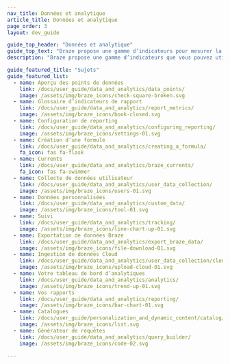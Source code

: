 ```yaml
---
nav_title: Données et analytique
article_title: Données et analytique
page_order: 3
layout: dev_guide

guide_top_header: "Données et analytique"
guide_top_text: "Braze propose une gamme d’indicateurs pour mesurer la performance de vos campagnes. Nous proposons également plusieurs fonctionnalités de reporting et de suivi pour vous garantir que vous obtenez les données chiffrées dont vous avez besoin.<br><br>Vous pouvez également exploiter les données Braze pour intensifier les efforts BI et d’analyse sur d’autres excellentes plateformes de reporting, à l’aide de <a href='/docs/user_guide/data_and_analytics/braze_currents/'>Currents</a>, outil d’exportation de diffusion de données de Braze, permettant à votre équipe d’agir sur une grande quantité de données client granulaires."
description: "Braze propose une gamme d’indicateurs que vous pouvez utiliser lorsque vous évaluez la réussite de vos campagnes. Nous proposons également plusieurs fonctionnalités de rapport et de suivi pour vous garantir que vous obtenez les données chiffrées dont vous avez besoin. » "

guide_featured_title: "Sujets"
guide_featured_list:
  - name: Aperçu des points de données
    link: /docs/user_guide/data_and_analytics/data_points/
    image: /assets/img/braze_icons/check-square-broken.svg
  - name: Glossaire d’indicateurs de rapport
    link: /docs/user_guide/data_and_analytics/report_metrics/
    image: /assets/img/braze_icons/book-closed.svg
  - name: Configuration de reporting
    link: /docs/user_guide/data_and_analytics/configuring_reporting/
    image: /assets/img/braze_icons/settings-01.svg
  - name: Création d’une formule
    link: /docs/user_guide/data_and_analytics/creating_a_formula/
    fa_icon: fas fa-flask
  - name: Currents
    link: /docs/user_guide/data_and_analytics/braze_currents/
    fa_icon: fas fa-swimmer
  - name: Collecte de données utilisateur
    link: /docs/user_guide/data_and_analytics/user_data_collection/
    image: /assets/img/braze_icons/users-01.svg
  - name: Données personnalisées
    link: /docs/user_guide/data_and_analytics/custom_data/
    image: /assets/img/braze_icons/tool-01.svg
  - name: Suivi
    link: /docs/user_guide/data_and_analytics/tracking/
    image: /assets/img/braze_icons/line-chart-up-01.svg
  - name: Exportation de données Braze
    link: /docs/user_guide/data_and_analytics/export_braze_data/
    image: /assets/img/braze_icons/file-download-01.svg
  - name: Ingestion de données Cloud
    link: /docs/user_guide/data_and_analytics/user_data_collection/cloud_ingestion/
    image: /assets/img/braze_icons/upload-cloud-01.svg
  - name: Votre tableau de bord d’analytiques
    link: /docs/user_guide/data_and_analytics/analytics/
    image: /assets/img/braze_icons/trend-up-01.svg
  - name: Vos rapports
    link: /docs/user_guide/data_and_analytics/reporting/
    image: /assets/img/braze_icons/bar-chart-01.svg
  - name: Catalogues
    link: /docs/user_guide/personalization_and_dynamic_content/catalog/
    image: /assets/img/braze_icons/list.svg
  - name: Générateur de requêtes
    link: /docs/user_guide/data_and_analytics/query_builder/
    image: /assets/img/braze_icons/code-02.svg

---
```

<br><br>
